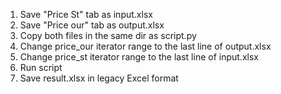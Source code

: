 1. Save "Price St" tab as input.xlsx
2. Save "Price our" tab as output.xlsx
3. Copy both files in the same dir as script.py
4. Change price_our iterator range to the last line of output.xlsx
5. Change price_st iterator range to the last line of input.xlsx
6. Run script
7. Save result.xlsx in legacy Excel format